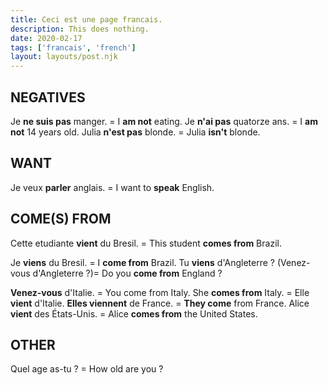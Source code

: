 ```yaml
---
title: Ceci est une page francais.
description: This does nothing.
date: 2020-02-17
tags: ['francais', 'french']
layout: layouts/post.njk
---
```


## NEGATIVES
Je <b>ne suis pas</b> manger. = I <b>am not</b> eating.
Je <b>n'ai pas</b> quatorze ans. = I <b>am not</b> 14 years old.
Julia <b>n'est pas</b> blonde. = Julia <b>isn't</b> blonde.

## WANT
Je veux <b>parler</b> anglais. = I want to <b>speak</b> English.

## COME(S) FROM
Cette etudiante <b>vient</b> du Bresil. = This student <b>comes from</b> Brazil.

Je <b>viens</b> du Bresil. = I <b>come from</b> Brazil.
Tu <b>viens</b> d'Angleterre ? (Venez-vous d'Angleterre ?)= Do you <b>come from</b> England ?

<b>Venez-vous</b> d'Italie. = You come from Italy. 
She <b>comes from</b> Italy. = Elle <b>vient</b> d'Italie.
<b>Elles viennent</b> de France. = <b>They come</b> from France.
Alice <b>vient</b> des États-Unis. = Alice <b>comes from</b> the United States.

## OTHER
Quel age as-tu ? = How old are you ?
